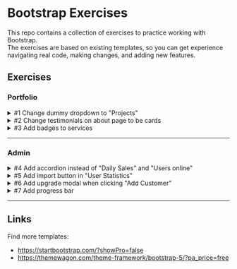 # Bootstrap Exercises
This repo contains a collection of exercises to practice working with Bootstrap.  
The exercises are based on existing templates, so you can get experience navigating real code, making changes,
and adding new features.

## Exercises

### Portfolio

<details>
<summary>#1 Change dummy dropdown to "Projects"</summary>

The dummy item **"Dropdown"** in the main menu should be renamed to **"Projects"**.  
Update the dropdown contents to match the structure below.  
The text in parentheses shows the link each item should point to.

  - Projects (projects.html)
    - Web Design (projects/web-design.html)
    - Branding (projects/branding.html)
    - Game Development (projects/game-development.html)
      - Unity (projects/unity-projects.html)
      - Game Jams (projects/game-jams.html)
      - Browser Games (projects/browser-games.html)
    - 3D & Motion (projects/3d-and-motion.html)
      - 3D Modeling (projects/3d-modeling.html)
      - Animations (projects/animations.html)

> [!TIP]
> Just change in the `index.html`, no need to copy-paste to all the files for this exercise.
</details>

<details>
<summary>#2 Change testimonials on about page to be cards</summary>

On the `about.html` page, update the testimonials section to use Bootstrap cards.  
Use the content that’s already there, but fit it into the structure of the card component.

You can start with the example here:  
https://getbootstrap.com/docs/5.3/components/card/#example

> [!TIP]
> To center a card, the utility class `m-auto` is often enough.
</details>

<details>
<summary>#3 Add badges to services</summary>

On the `services.html` page, add badges to two service cards:
- A green badge labeled `Popular`
- A blue badge labeled `New`

The badges should be placed in the top-right corner inside the service card.  
Use Bootstrap's badge component and positioning utilities to make it work.
</details>

---

### Admin

<details>
<summary>#4 Add accordion instead of "Daily Sales" and "Users online"</summary>

On the `index.html` page, replace the "Daily Sales" and "Users Online" widgets with a Bootstrap accordion.  
The accordion should have the following 6 sections, and the first one should be open by default:

- Getting Started
- Managing Users
- Understanding Analytics
- Customizing the Dashboard
- Security & Access Control
- FAQs & Troubleshooting

> [!TIP]
> You can use the default accordion content from the documentation - just change the headings.
</details>

<details>
<summary>#5 Add import button in "User Statistics"</summary>

In the "User Statistics" section of `index.html`, add a new button to the left of the existing **Export** button.  
The new button should say **Import**.

Replace the current icons with Font Awesome icons:
- `fa-upload` for the Import button
- `fa-download` for the Export button
</details>

<details>
<summary>#6 Add upgrade modal when clicking "Add Customer"</summary>

On the `index.html` page, clicking the **Add Customer** button should open a modal popup asking the user to upgrade.

The modal should include:
- A title: **Upgrade now**
- Body text: *This feature requires you to upgrade to a Pro version.*
- A **Close** button (secondary style)
- An **Upgrade** button (success style)
- The modal should be vertically centered
</details>

<details>
<summary>#7 Add progress bar</summary>

On the `index.html` page, just above the "User Statistics" widget, add a new row with a Bootstrap progress bar.

- The progress should be at **85%**
- Use a **yellow** color with **animated stripes**

> [!TIP]
> Use Bootstrap's spacing utilities to add margin under the new row.
</details>

---

## Links

Find more templates:  
- https://startbootstrap.com/?showPro=false
- https://themewagon.com/theme-framework/bootstrap-5/?pa_price=free
